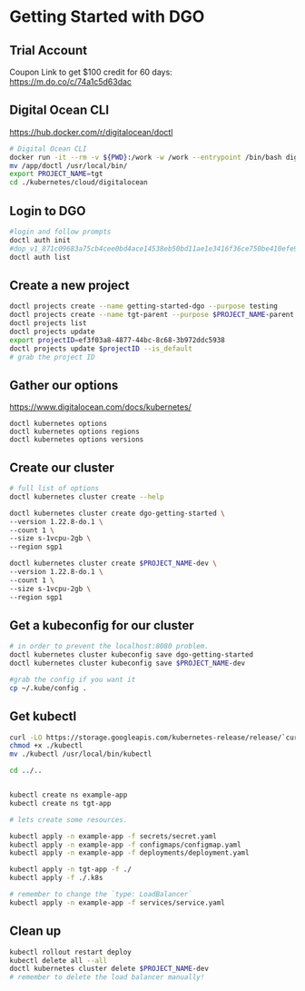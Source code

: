 # Getting Started with DGO

## Trial Account

Coupon Link to get $100 credit for 60 days: <br/>
<https://m.do.co/c/74a1c5d63dac>

## Digital Ocean CLI

<https://hub.docker.com/r/digitalocean/doctl>

```bash
# Digital Ocean CLI
docker run -it --rm -v ${PWD}:/work -w /work --entrypoint /bin/bash digitalocean/doctl:1.45.0
mv /app/doctl /usr/local/bin/
export PROJECT_NAME=tgt
cd ./kubernetes/cloud/digitalocean

```

## Login to DGO

```bash
#login and follow prompts
doctl auth init
#dop_v1_871c09683a75cb4cee0bd4ace14538eb50bd11ae1e3416f36ce750be410efe92
doctl auth list

```

## Create a new project

```bash
doctl projects create --name getting-started-dgo --purpose testing
doctl projects create --name tgt-parent --purpose $PROJECT_NAME-parent
doctl projects list
doctl projects update
export projectID=ef3f03a8-4877-44bc-8c68-3b972ddc5938
doctl projects update $projectID --is_default
# grab the project ID
```

## Gather our options

<https://www.digitalocean.com/docs/kubernetes/>

```docker
doctl kubernetes options
doctl kubernetes options regions
doctl kubernetes options versions

```

## Create our cluster

```bash
# full list of options
doctl kubernetes cluster create --help

doctl kubernetes cluster create dgo-getting-started \
--version 1.22.8-do.1 \
--count 1 \
--size s-1vcpu-2gb \
--region sgp1

doctl kubernetes cluster create $PROJECT_NAME-dev \
--version 1.22.8-do.1 \
--count 1 \
--size s-1vcpu-2gb \
--region sgp1

```

## Get a kubeconfig for our cluster

```bash
# in order to prevent the localhost:8080 problem.
doctl kubernetes cluster kubeconfig save dgo-getting-started
doctl kubernetes cluster kubeconfig save $PROJECT_NAME-dev

#grab the config if you want it
cp ~/.kube/config .

```

## Get kubectl

```bash
curl -LO https://storage.googleapis.com/kubernetes-release/release/`curl -s https://storage.googleapis.com/kubernetes-release/release/stable.txt`/bin/linux/amd64/kubectl
chmod +x ./kubectl
mv ./kubectl /usr/local/bin/kubectl

cd ../..


kubectl create ns example-app
kubectl create ns tgt-app

# lets create some resources.

kubectl apply -n example-app -f secrets/secret.yaml
kubectl apply -n example-app -f configmaps/configmap.yaml
kubectl apply -n example-app -f deployments/deployment.yaml

kubectl apply -n tgt-app -f ./
kubectl apply -f ./.k8s

# remember to change the `type: LoadBalancer`
kubectl apply -n example-app -f services/service.yaml

```

## Clean up

```bash
kubectl rollout restart deploy
kubectl delete all --all
doctl kubernetes cluster delete $PROJECT_NAME-dev
# remember to delete the load balancer manually!
```

